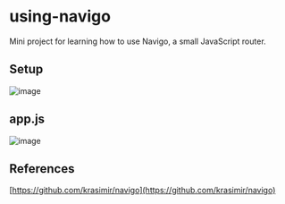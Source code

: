 # using-navigo

Mini project for learning how to use Navigo, a small JavaScript router.

## Setup

![image](https://github.com/user-attachments/assets/e4f2fadb-8dc9-43d0-834c-3367585606d3)

## app.js

![image](https://github.com/user-attachments/assets/2b757aff-6a4a-4d3b-9127-7c8c22ff421d)

## References

[https://github.com/krasimir/navigo](https://github.com/krasimir/navigo)
